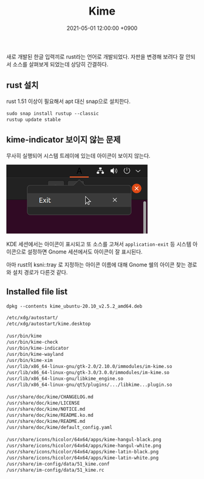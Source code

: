 ﻿---
title: Kime
date:  2021-05-01 12:00:00 +0900
categories:
  - ime
---

새로 개발된 한글 입력끼로 rust라는 언어로 개발되었다.
자판을 변경해 보려다 잘 안되서 소스를 살펴보게 되었는데 상당히 간결하다.

## rust 설치

rust 1.51 이상이 필요해서 apt 대신 snap으로 설치한다.

```
sudo snap install rustup --classic
rustup update stable
```

## kime-indicator 보이지 않는 문제

무사히 실행되어 시스템 트레이에 있는데 아이콘이 보이지 않는다.

![ Indicator in Tray ](/screenshot/kime/kime-indicator-empty.png)

KDE 세션에서는 아이콘이 표시되고 또 소스를 고쳐서 `application-exit` 등 시스템
아이콘으로 설정하면 Gnome 세션에서도 아이콘이 잘 표시된다.

아마 rust의 ksni::tray 로 지정하는 아이콘 이름에 대해 Gnome 쉘의 아이콘 찾는 경로와
설치 경로가 다른것 같다.

## Installed file list

```
dpkg --contents kime_ubuntu-20.10_v2.5.2_amd64.deb
```

```
/etc/xdg/autostart/
/etc/xdg/autostart/kime.desktop

/usr/bin/kime
/usr/bin/kime-check
/usr/bin/kime-indicator
/usr/bin/kime-wayland
/usr/bin/kime-xim
/usr/lib/x86_64-linux-gnu/gtk-2.0/2.10.0/immodules/im-kime.so
/usr/lib/x86_64-linux-gnu/gtk-3.0/3.0.0/immodules/im-kime.so
/usr/lib/x86_64-linux-gnu/libkime_engine.so
/usr/lib/x86_64-linux-gnu/qt5/plugins/.../libkime...plugin.so

/usr/share/doc/kime/CHANGELOG.md
/usr/share/doc/kime/LICENSE
/usr/share/doc/kime/NOTICE.md
/usr/share/doc/kime/README.ko.md
/usr/share/doc/kime/README.md
/usr/share/doc/kime/default_config.yaml

/usr/share/icons/hicolor/64x64/apps/kime-hangul-black.png
/usr/share/icons/hicolor/64x64/apps/kime-hangul-white.png
/usr/share/icons/hicolor/64x64/apps/kime-latin-black.png
/usr/share/icons/hicolor/64x64/apps/kime-latin-white.png
/usr/share/im-config/data/51_kime.conf
/usr/share/im-config/data/51_kime.rc

```
